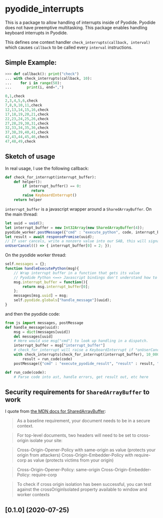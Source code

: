 # pyodide_interrupts
This is a package to allow handling of interrupts inside of Pyodide. 
Pyodide does not have preemptive multitasking. This package enables handling keyboard interrupts in Pyodide.

This defines one context handler `check_interrupts(callback, interval)` which causes `callback` to be called every `interval` instructions.

## Simple Example:
```python
>>> def callback(): print("check")
... with check_interrupts(callback, 10):
...    for i in range(50):
...       print(i, end=",")

0,1,check
2,3,4,5,6,check
7,8,9,10,11,check
12,13,14,15,16,check
17,18,19,20,21,check
22,23,24,25,26,check
27,28,29,30,31,check
32,33,34,35,36,check
37,38,39,40,41,check
42,43,44,45,46,check
47,48,49,check
```

## Sketch of usage

In real usage, I use the following callback:
```python
def check_for_interrupt(interrupt_buffer):
    def helper():
        if interrupt_buffer() == 0:
            return
        raise KeyboardInterrupt()
    return helper
```

`interrupt_buffer` is a javascript wrapper around a `SharedArrayBuffer`. On the main thread:
```javascript
let uuid = uuid();
let interrupt_buffer = new Int32Array(new SharedArrayBuffer(4));
pyodide_worker.postMessage({"cmd" : "execute_python", code, interrupt_buffer, uuid});
let result = await responsePromise(uuid);
// If user cancels, write a nonzero value into our SAB, this will signal pyodide to quit execution of code.
onUserCancel(() => { interrupt_buffer[0] = 2; });
```
On the pyodide worker thread:
```javascript
self.messages = {};
function handleExecutePython(msg){
    // Wrap interrupt buffer in a function that gets its value
    // Pyodide Python <==> Javascript bindings don't understand how to get values out of the SAB directly.
    msg.interrupt_buffer = function(){
        return msg.interrupt_buffer[0]; 
    };
    messages[msg.uuid] = msg;
    self.pyodide.globals["handle_message"](uuid);
}
```
and then the pyodide code:

```python
from js import messages, postMessage
def handle_message(uuid):
    msg = dict(messages[uuid])
    del messages[uuid]
    # Here would use msg["cmd"] to look up handling in a dispatch.
    interrupt_buffer = msg["interrupt_buffer"]
    # check_for_interrupt will raise a KeyboardInterrupt if "onUserCancel" handler is executed on main thread.
    with check_interrupts(check_for_interrupt(interrupt_buffer), 10_000):
        result = run_code(code)
    postMessage({"cmd" : "execute_pyodide_result", "result" : result, "uuid" : uuid })

def run_code(code):
    # Parse code into ast, handle errors, get result out, etc here
```

## Security requirements for `SharedArrayBuffer` to work

I quote from [the MDN docs for SharedArrayBuffer](https://developer.mozilla.org/en-US/docs/Web/JavaScript/Reference/Global_Objects/SharedArrayBuffer):

> As a baseline requirement, your document needs to be in a secure context.

> For top-level documents, two headers will need to be set to cross-origin isolate your site:

>    Cross-Origin-Opener-Policy with same-origin as value (protects your origin from attackers)
>    Cross-Origin-Embedder-Policy with require-corp as value (protects victims from your origin)

> Cross-Origin-Opener-Policy: same-origin
> Cross-Origin-Embedder-Policy: require-corp

> To check if cross origin isolation has been successful, you can test against the crossOriginIsolated property available to window and worker contexts

## [0.1.0] (2020-07-25)